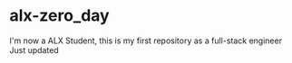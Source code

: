 # alx-zero_day
I'm now a ALX Student, this is my first repository as a full-stack engineer
Just updated
